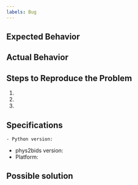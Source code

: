 ```yaml
---
labels: Bug
---
```

<!--- Provide a general summary of the issue in the Title above -->

## Expected Behavior
<!--- Describe what one would expect from the buggy code -->

## Actual Behavior
<!--- Describe what the buggy code is actually doing/returning -->
<!--- Do not hesitate and share screenshots and code snippets that could help understand the issue -->

## Steps to Reproduce the Problem
<!--- Briefly point out the steps we should take to reproduce the problem -->

  1.
  2.
  3.

## Specifications
<!--- Point out the version of phys2bids you are running and your OS version -->
    - Python version: 
  - phys2bids version:
  - Platform:

## Possible solution
<!--- Describe a possible approach to solve the issue -->
